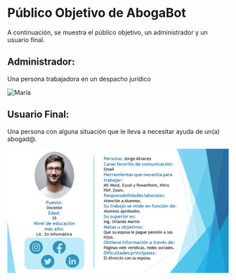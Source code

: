 # Público Objetivo de AbogaBot

A continuación, se muestra el público objetivo, un administrador y un usuario final.

## Administrador:
Una persona trabajadora en un despacho jurídico

![María](https://github.com/OscarTinajero117/MisionFrontEnd/blob/main/01%20-%20INTRO/practicas/PracticaRealizada/2.PublicoObjetivo/img/Mar%C3%ADa.jpg)

## Usuario Final:
Una persona con alguna situación que le lleva a necesitar ayuda de un(a) abogad@.

![Jorge](https://github.com/OscarTinajero117/MisionFrontEnd/blob/main/01%20-%20INTRO/practicas/PracticaRealizada/2.PublicoObjetivo/img/Jorge.jpg)
